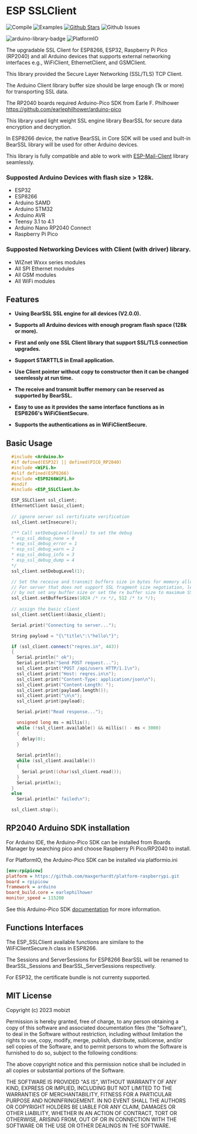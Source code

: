# ESP SSLClient

![Compile](https://github.com/mobizt/ESP_SSLClient/actions/workflows/compile_library.yml/badge.svg) ![Examples](https://github.com/mobizt/ESP_SSLClient/actions/workflows/compile_examples.yml/badge.svg)  [![Github Stars](https://img.shields.io/github/stars/mobizt/ESP_SSLClient?logo=github)](https://github.com/mobizt/ESP_SSLClient/stargazers) ![Github Issues](https://img.shields.io/github/issues/mobizt/ESP_SSLClient?logo=github)

![arduino-library-badge](https://www.ardu-badge.com/badge/ESP_SSLClient.svg) ![PlatformIO](https://badges.registry.platformio.org/packages/mobizt/library/ESP_SSLClient.svg)

The upgradable SSL Client for ESP8266, ESP32, Raspberry Pi Pico (RP2040) and all Arduino devices that supports external networking interfaces e.g., WiFiClient, EthernetClient, and GSMClient.

This library provided the Secure Layer Networking (SSL/TLS) TCP Client.

The Arduino Client library buffer size should be large enough (1k or more) for transporting SSL data.

The RP2040 boards required Arduino-Pico SDK from Earle F. Philhower https://github.com/earlephilhower/arduino-pico

This library used light weight SSL engine library BearSSL for secure data encryption and decryption.

In ESP8266 device, the native BearSSL in Core SDK will be used and built-in BearSSL library will be used for other Arduino devices.

This library is fully compatible and able to work with [ESP-Mail-Client](https://github.com/mobizt/ESP-Mail-Client) library seamlessly.


### Supposted Arduino Devices with flash size > 128k.

 * ESP32
 * ESP8266
 * Arduino SAMD
 * Arduino STM32
 * Arduino AVR
 * Teensy 3.1 to 4.1
 * Arduino Nano RP2040 Connect
 * Raspberry Pi Pico
 
 ### Supposted Networking Devices with Client (with driver) library.

 * WIZnet Wxxx series modules
 * All SPI Ethernet modules
 * All GSM modules
 * All WiFi modules

 
## Features

* **Using BearSSL SSL engine for all devices (V2.0.0).**

* **Supports all Arduino devices with enough program flash space (128k or more).**

* **First and only one SSL Client library that support SSL/TLS connection upgrades.**

* **Support STARTTLS in Email application.**

* **Use Client pointer without copy to constructor then it can be changed seemlessly at run time.**

* **The receive and transmit buffer memory can be reserved as supported by BearSSL.**

* **Easy to use as it provides the same interface functions as in ESP8266's WiFiClientSecure.**

* **Supports the authentications as in WiFiClientSecure.**



## Basic Usage
```cpp
  #include <Arduino.h>
  #if defined(ESP32) || defined(PICO_RP2040)
  #include <WiFi.h>
  #elif defined(ESP8266)
  #include <ESP8266WiFi.h>
  #endif
  #include <ESP_SSLClient.h>

  ESP_SSLClient ssl_client;
  EthernetClient basic_client;
  
  // ignore server ssl certificate verification
  ssl_client.setInsecure();

  /** Call setDebugLevel(level) to set the debug
  * esp_ssl_debug_none = 0
  * esp_ssl_debug_error = 1
  * esp_ssl_debug_warn = 2
  * esp_ssl_debug_info = 3
  * esp_ssl_debug_dump = 4
  */
  ssl_client.setDebugLevel(1);

  // Set the receive and transmit buffers size in bytes for memory allocation (512 to 16384).
  // For server that does not support SSL fragment size negotiation, leave this setting the default value
  // by not set any buffer size or set the rx buffer size to maximum SSL record size (16384) and 512 for tx buffer size.  
  ssl_client.setBufferSizes(1024 /* rx */, 512 /* tx */);
  
  // assign the basic client
  ssl_client.setClient(&basic_client);

  Serial.print("Connecting to server...");

  String payload = "{\"title\":\"hello\"}";

  if (ssl_client.connect("reqres.in", 443))
  {
    Serial.println(" ok");
    Serial.println("Send POST request...");
    ssl_client.print("POST /api/users HTTP/1.1\n");
    ssl_client.print("Host: reqres.in\n");
    ssl_client.print("Content-Type: application/json\n");
    ssl_client.print("Content-Length: ");
    ssl_client.print(payload.length());
    ssl_client.print("\n\n");
    ssl_client.print(payload);

    Serial.print("Read response...");

    unsigned long ms = millis();
    while (!ssl_client.available() && millis() - ms < 3000)
    {
      delay(0);
    }
    
    Serial.println();
    while (ssl_client.available())
    {
      Serial.print((char)ssl_client.read());
    }
    Serial.println();
  }
  else
    Serial.println(" failed\n");

  ssl_client.stop();

```

## RP2040 Arduino SDK installation

For Arduino IDE, the Arduino-Pico SDK can be installed from Boards Manager by searching pico and choose Raspberry Pi Pico/RP2040 to install.

For PlatformIO, the Arduino-Pico SDK can be installed via platformio.ini

```ini
[env:rpipicow]
platform = https://github.com/maxgerhardt/platform-raspberrypi.git
board = rpipicow
framework = arduino
board_build.core = earlephilhower
monitor_speed = 115200
```

See this Arduino-Pico SDK [documentation](https://arduino-pico.readthedocs.io/en/latest/) for more information.



## Functions Interfaces

The ESP_SSLClient available functions are similare to the WiFiClientSecure.h class in ESP8266.

The Sessions and ServerSessions for ESP8266 BearSSL will be renamed to BearSSL_Sessions and BearSSL_ServerSessions respectively.

For ESP32, the certificate bundle is not currenty supported.

## MIT License

Copyright (c) 2023 mobizt

Permission is hereby granted, free of charge, to any person obtaining a copy
of this software and associated documentation files (the "Software"), to deal
in the Software without restriction, including without limitation the rights
to use, copy, modify, merge, publish, distribute, sublicense, and/or sell
copies of the Software, and to permit persons to whom the Software is
furnished to do so, subject to the following conditions:

The above copyright notice and this permission notice shall be included in all
copies or substantial portions of the Software.

THE SOFTWARE IS PROVIDED "AS IS", WITHOUT WARRANTY OF ANY KIND, EXPRESS OR
IMPLIED, INCLUDING BUT NOT LIMITED TO THE WARRANTIES OF MERCHANTABILITY,
FITNESS FOR A PARTICULAR PURPOSE AND NONINFRINGEMENT. IN NO EVENT SHALL THE
AUTHORS OR COPYRIGHT HOLDERS BE LIABLE FOR ANY CLAIM, DAMAGES OR OTHER
LIABILITY, WHETHER IN AN ACTION OF CONTRACT, TORT OR OTHERWISE, ARISING FROM,
OUT OF OR IN CONNECTION WITH THE SOFTWARE OR THE USE OR OTHER DEALINGS IN THE
SOFTWARE.
